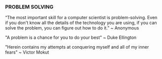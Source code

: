 ### PROBLEM SOLVING

“The most important skill for a computer scientist is problem-solving. Even if you don't know all the details of the technology you are using, if you can solve the problem, you can figure out how to do it.” ~ Anonymous

"A problem is a chance for you to do your best" ~ Duke Ellington

"Herein contains my attempts at conquering myself and all of my inner fears" ~ Victor Mokut
